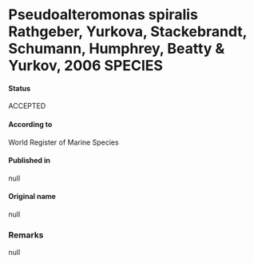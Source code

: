 # Pseudoalteromonas spiralis Rathgeber, Yurkova, Stackebrandt, Schumann, Humphrey, Beatty & Yurkov, 2006 SPECIES

#### Status
ACCEPTED

#### According to
World Register of Marine Species

#### Published in
null

#### Original name
null

### Remarks
null